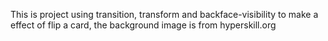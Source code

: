 This is project using transition, transform and backface-visibility to make a effect of flip a card, the background image is from hyperskill.org
